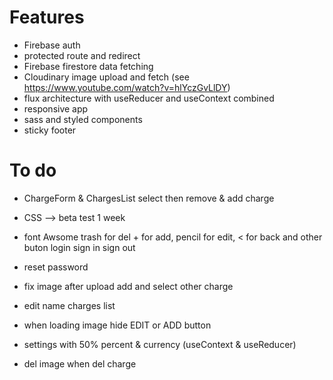 # Features

- Firebase auth
- protected route and redirect
- Firebase firestore data fetching
- Cloudinary image upload and fetch (see https://www.youtube.com/watch?v=hlYczGvLlDY)
- flux architecture with useReducer and useContext combined
- responsive app
- sass and styled components
- sticky footer

# To do

- ChargeForm & ChargesList select then remove & add charge

- CSS --> beta test 1 week

- font Awsome trash for del + for add, pencil for edit, < for back and other buton login sign in sign out

- reset password

- fix image after upload add and select other charge

- edit name charges list
- when loading image hide EDIT or ADD button

- settings with 50% percent & currency (useContext & useReducer)

- del image when del charge
